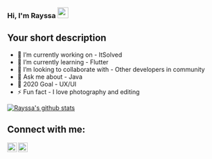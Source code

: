 ### Hi, I'm Rayssa <img src="https://media.giphy.com/media/hvRJCLFzcasrR4ia7z/giphy.gif" width="25px">

## Your short description
- 🔭 I’m currently working on - ItSolved
- 🌱 I’m currently learning - Flutter
- 👯 I’m looking to collaborate with - Other developers in community
- 💬 Ask me about - Java
- 🥅 2020 Goal - UX/UI
- ⚡ Fun fact - I love photography and editing
<!-- ❔❔❔❔ means username in below README.md -->
<!-- Also feel free to update second URL to any URL -->
[![Rayssa's github stats](https://github-readme-stats.vercel.app/api?username=rayssasandrade&count_private=true&include_all_commits=true&theme=radical)](https://google.com)

## Connect with me:
[<img align="left" alt="codeSTACKr.com" width="22px" src="https://www.flaticon.com/svg/vstatic/svg/1384/1384015.svg?token=exp=1610471319~hmac=513469d631d8fb45bcbf491ea79846e3" />](https://www.instagram.com/rayssa_s.andrade)
[<img align="left" alt="codeSTACKr | LinkedIn" width="22px" src="https://www.flaticon.com/svg/vstatic/svg/1384/1384014.svg?token=exp=1610471442~hmac=2ea5ec63c992eaf9f2ac1ca343995a74" />](https://www.linkedin.com/in/rayssa-andrade-7785041a3/)
<br />
